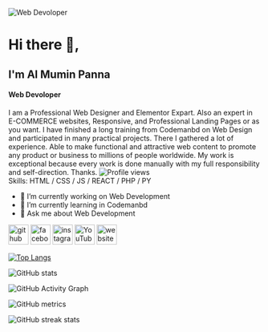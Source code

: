 ![Web Devoloper](https://scontent.fjsr11-1.fna.fbcdn.net/v/t39.30808-6/327786745_693677299201614_7559330506352326313_n.jpg?stp=dst-jpg_s960x960&_nc_cat=101&ccb=1-7&_nc_sid=e3f864&_nc_eui2=AeGIjtAL8iNbCvk40-VUF1a77vQd7FQmyF7u9B3sVCbIXoZy68e7AzDlrk8AfwEHahW6TZI6Lk6_Bg12KhVsKh7d&_nc_ohc=yvtGuUWxtugAX_zR3FQ&_nc_ht=scontent.fjsr11-1.fna&oh=00_AfAq6MFlH1et-nFRFPEPugtBOMg8LpNw4c5IVdgimmMxUg&oe=64063606)
# Hi there 👋,
## I'm Al Mumin Panna
#### Web Devoloper


I am a Professional Web Designer and Elementor Expart. Also an expert in E-COMMERCE websites, Responsive, and Professional Landing Pages or as you want. I have finished a long training from Codemanbd on Web Design and participated in many practical projects. There I gathered a lot of experience. Able to make functional and attractive web content to promote any product or business to millions of people worldwide. My work is exceptional because every work is done manually with my full responsibility and self-direction. Thanks.
![Profile views](https://gpvc.arturio.dev/almumin-panna)  
Skills: HTML / CSS / JS / REACT / PHP / PY

- 🔭 I’m currently working on Web Development 
- 🌱 I’m currently learning in Codemanbd 
- 💬 Ask me about Web Development 


[<img src='https://cdn.jsdelivr.net/npm/simple-icons@3.0.1/icons/github.svg' alt='github' height='40'>](https://github.com/almumin-panna)  [<img src='https://cdn.jsdelivr.net/npm/simple-icons@3.0.1/icons/facebook.svg' alt='facebook' height='40'>](https://www.facebook.com/panna8311)  [<img src='https://cdn.jsdelivr.net/npm/simple-icons@3.0.1/icons/instagram.svg' alt='instagram' height='40'>](https://www.instagram.com/almuminpanna/)  [<img src='https://cdn.jsdelivr.net/npm/simple-icons@3.0.1/icons/youtube.svg' alt='YouTube' height='40'>](https://www.youtube.com/channel/@almuminpanna)  [<img src='https://cdn.jsdelivr.net/npm/simple-icons@3.0.1/icons/icloud.svg' alt='website' height='40'>](https://almuminpanna.xyz)  

[![Top Langs](https://github-readme-stats.vercel.app/api/top-langs/?username=almumin-panna)](https://github.com/anuraghazra/github-readme-stats)

![GitHub stats](https://github-readme-stats.vercel.app/api?username=almumin-panna&show_icons=true)  

![GitHub Activity Graph](https://activity-graph.herokuapp.com/graph?username=almumin-panna)  

![GitHub metrics](https://metrics.lecoq.io/almumin-panna)  

![GitHub streak stats](https://streak-stats.demolab.com/?user=almumin-panna)  


